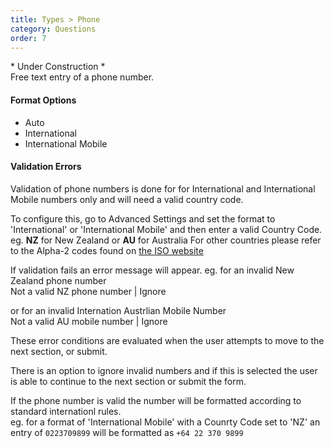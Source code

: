 ```yaml
---
title: Types > Phone
category: Questions
order: 7
---
```


\* Under Construction \*  
Free text entry of a phone number. 

#### Format Options

* Auto
* International
* International Mobile

#### Validation Errors  

Validation of phone numbers is done for for International and International Mobile numbers only and will need a valid country code.

To configure this, go to Advanced Settings and set the format to 'International' or 'International Mobile' and then enter a valid Country Code. 
eg. **NZ** for New Zealand or **AU** for Australia
For other countries please refer to the Alpha-2 codes found on [the ISO website](https://www.iso.org/obp/ui/#search)

If validation fails an error message will appear. eg. for an invalid New Zealand phone number  
Not a valid NZ phone number | Ignore

or for an invalid Internation Austrlian Mobile Number  
Not a valid AU mobile number | Ignore

These error conditions are evaluated when the user attempts to move to the next section, or submit.

There is an option to ignore invalid numbers and if this is selected the user is able to continue to the next section or submit the form.

If the phone number is valid the number will be formatted according to standard internationl rules.  
eg. for a format of 'International Mobile' with a Counrty Code set to 'NZ' an entry of `0223709899` will be formatted as `+64 22 370 9899`